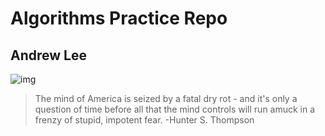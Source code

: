 # Algorithms Practice Repo
## Andrew Lee
![img](https://78.media.tumblr.com/dce08b8a7db0602e4b79cc33b8e25887/tumblr_p3ibpjF2jO1s5a4bko1_1280.jpg)

> The mind of America is seized by a fatal dry rot - and it's only a question of time before all that the mind controls will run amuck in a frenzy of stupid, impotent fear.
-Hunter S. Thompson
